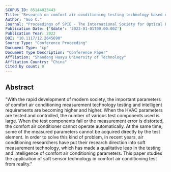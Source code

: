 ```yaml
---
SCOPUS_ID: 85144023443
Title: "Research on comfort air conditioning testing technology based on soft measurement"
Author: "Guo C."
Journal: "Proceedings of SPIE - The International Society for Optical Engineering"
Publication Date: {'$date': '2022-01-01T00:00:00Z'}
Publication Year: 2022
DOI: "10.1117/12.2645690"
Source Type: "Conference Proceeding"
Document Type: "cp"
Document Type Description: "Conference Paper"
Affliation: "Shandong Huayu University of Technology"
Affliation Country: "China"
Cited by count: 0
---
```


## Abstract
"With the rapid development of modern society, the important parameters of comfort air conditioning measurement technology testing and intelligent requirements are becoming higher and higher. When the HVAC parameters are tested and controlled, the number of various test components used is large. When the test components fail or the measurement error is distorted, the comfort air conditioner cannot operate automatically. At the same time, some of the measured parameters cannot be acquired directly by the test element. In order to solve this kind of problem, in recent years, air conditioning researchers have put their research direction into soft measurement technology, which has made a qualitative leap in the testing and intelligence of comfort air conditioning parameters. This paper studies the application of soft sensor technology in comfort air conditioning test from reality."
